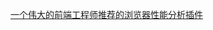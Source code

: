[一个伟大的前端工程师推荐的浏览器性能分析插件](https://chrome.google.com/webstore/detail/web-vitals/ahfhijdlegdabablpippeagghigmibma/related)